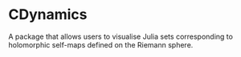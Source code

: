 # CDynamics
A package that allows users to visualise Julia sets corresponding to holomorphic self-maps defined on the Riemann sphere.

